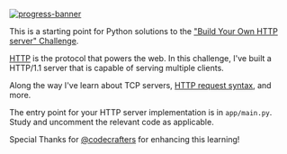 [![progress-banner](https://backend.codecrafters.io/progress/http-server/ecce8491-264d-49a1-a8f8-6749b425fba9)](https://app.codecrafters.io/users/codecrafters-bot?r=2qF)

This is a starting point for Python solutions to the
["Build Your Own HTTP server" Challenge](https://app.codecrafters.io/r/rich-giraffe-512812).

[HTTP](https://en.wikipedia.org/wiki/Hypertext_Transfer_Protocol) is the
protocol that powers the web. In this challenge, I've built a HTTP/1.1 server that is capable of serving multiple clients.

Along the way I've learn about TCP servers,
[HTTP request syntax](https://www.w3.org/Protocols/rfc2616/rfc2616-sec5.html), and more.


The entry point for your HTTP server implementation is in `app/main.py`. Study and uncomment the relevant code as applicable.

Special Thanks for [@codecrafters](https://app.codecrafters.io/r/rich-giraffe-512812) for enhancing this learning!
